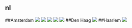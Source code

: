 ## nl
##Amsterdam
<img src="https://www.apple.com/nl/retail/amsterdam/images/hero_large_2x.jpg"/>
<img src="nan"/>
<img src="nan"/>
<img src="nan"/>
<img src="nan"/>
##Den Haag
<img src="https://www.apple.com/nl/retail/denhaag/images/hero_large_2x.jpg"/>
##Haarlem
<img src="https://www.apple.com/nl/retail/haarlem/images/hero_large_2x.jpg"/>
